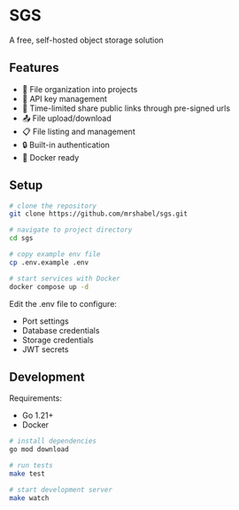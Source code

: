 # SGS

A free, self-hosted object storage solution

## Features

-   📁 File organization into projects
-   🔑 API key management
-   🔗 Time-limited share public links through pre-signed urls
-   📤 File upload/download
-   📋 File listing and management
-   🔒 Built-in authentication
-   🐳 Docker ready

## Setup

```bash
# clone the repository
git clone https://github.com/mrshabel/sgs.git

# navigate to project directory
cd sgs

# copy example env file
cp .env.example .env

# start services with Docker
docker compose up -d
```

Edit the .env file to configure:

-   Port settings
-   Database credentials
-   Storage credentials
-   JWT secrets

## Development

Requirements:

-   Go 1.21+
-   Docker

```bash
# install dependencies
go mod download

# run tests
make test

# start development server
make watch
```
